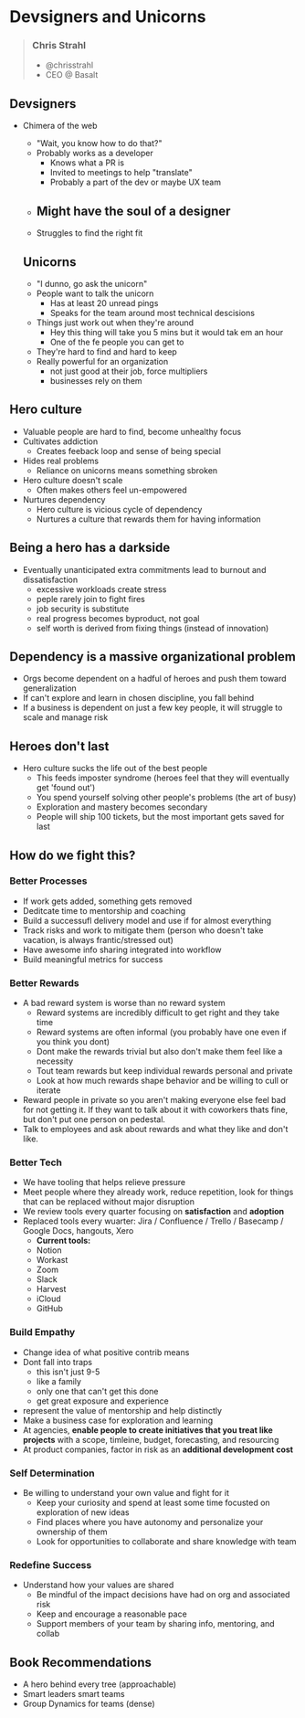 # Devsigners and Unicorns

> ### Chris Strahl
>
> - @chrisstrahl
> - CEO @ Basalt

## Devsigners

- Chimera of the web

  - "Wait, you know how to do that?"
  - Probably works as a developer
    - Knows what a PR is
    - Invited to meetings to help "translate"
    - Probably a part of the dev or maybe UX team
  - ## Might have the soul of a designer
  - Struggles to find the right fit

  ## Unicorns

  - "I dunno, go ask the unicorn"
  - People want to talk the unicorn
    - Has at least 20 unread pings
    - Speaks for the team around most technical descisions
  - Things just work out when they're around
    - Hey this thing will take you 5 mins but it would tak em an hour
    - One of the fe people you can get to
  - They're hard to find and hard to keep
  - Really powerful for an organization
    - not just good at their job, force multipliers
    - businesses rely on them

## Hero culture

- Valuable people are hard to find, become unhealthy focus
- Cultivates addiction
  - Creates feeback loop and sense of being special
- Hides real problems
  - Reliance on unicorns means something sbroken
- Hero culture doesn't scale
  - Often makes others feel un-empowered
- Nurtures dependency
  - Hero culture is vicious cycle of dependency
  - Nurtures a culture that rewards them for having information

## Being a hero has a darkside

- Eventually unanticipated extra commitments lead to burnout and dissatisfaction
  - excessive workloads create stress
  - peple rarely join to fight fires
  - job security is substitute
  - real progress becomes byproduct, not goal
  - self worth is derived from fixing things (instead of innovation)

## Dependency is a massive organizational problem

- Orgs become dependent on a hadful of heroes and push them toward generalization
- If can't explore and learn in chosen discipline, you fall behind
- If a business is dependent on just a few key people, it will struggle to scale and manage risk

## Heroes don't last

- Hero culture sucks the life out of the best people
  - This feeds imposter syndrome (heroes feel that they will eventually get 'found out')
  - You spend yourself solving other people's problems (the art of busy)
  - Exploration and mastery becomes secondary
  - People will ship 100 tickets, but the most important gets saved for last

## How do we fight this?

### Better Processes

- If work gets added, something gets removed
- Deditcate time to mentorship and coaching
- Build a successufl delivery model and use if for almost everything
- Track risks and work to mitigate them (person who doesn't take vacation, is always frantic/stressed out)
- Have awesome info sharing integrated into workflow
- Build meaningful metrics for success

### Better Rewards

- A bad reward system is worse than no reward system
  - Reward systems are incredibly difficult to get right and they take time
  - Reward systems are often informal (you probably have one even if you think you dont)
  - Dont make the rewards trivial but also don't make them feel like a necessity
  - Tout team rewards but keep individual rewards personal and private
  - Look at how much rewards shape behavior and be willing to cull or iterate
- Reward people in private so you aren't making everyone else feel bad for not getting it. If they want to talk about it with coworkers thats fine, but don't put one person on pedestal.
- Talk to employees and ask about rewards and what they like and don't like.

### Better Tech

- We have tooling that helps relieve pressure
- Meet people where they already work, reduce repetition, look for things that can be replaced without major disruption
- We review tools every quarter focusing on **satisfaction** and **adoption**
- Replaced tools every wuarter: Jira / Confluence / Trello / Basecamp / Google Docs, hangouts, Xero
  - **Current tools:**
  - Notion
  - Workast
  - Zoom
  - Slack
  - Harvest
  - iCloud
  - GitHub

### Build Empathy

- Change idea of what positive contrib means
- Dont fall into traps
  - this isn't just 9-5
  - like a family
  - only one that can't get this done
  - get great exposure and experience
- represent the value of mentorship and help distinctly
- Make a business case for exploration and learning
- At agencies, **enable people to create initiatives that you treat like projects** with a scope, timleine, budget, forecasting, and resourcing
- At product companies, factor in risk as an **additional development cost**

### Self Determination

- Be willing to understand your own value and fight for it
  - Keep your curiosity and spend at least some time focusted on exploration of new ideas
  - Find places where you have autonomy and personalize your ownership of them
  - Look for opportunities to collaborate and share knowledge with team

### Redefine Success

- Understand how your values are shared
  - Be mindful of the impact decisions have had on org and associated risk
  - Keep and encourage a reasonable pace
  - Support members of your team by sharing info, mentoring, and collab

## Book Recommendations

- A hero behind every tree (approachable)
- Smart leaders smart teams
- Group Dynamics for teams (dense)
